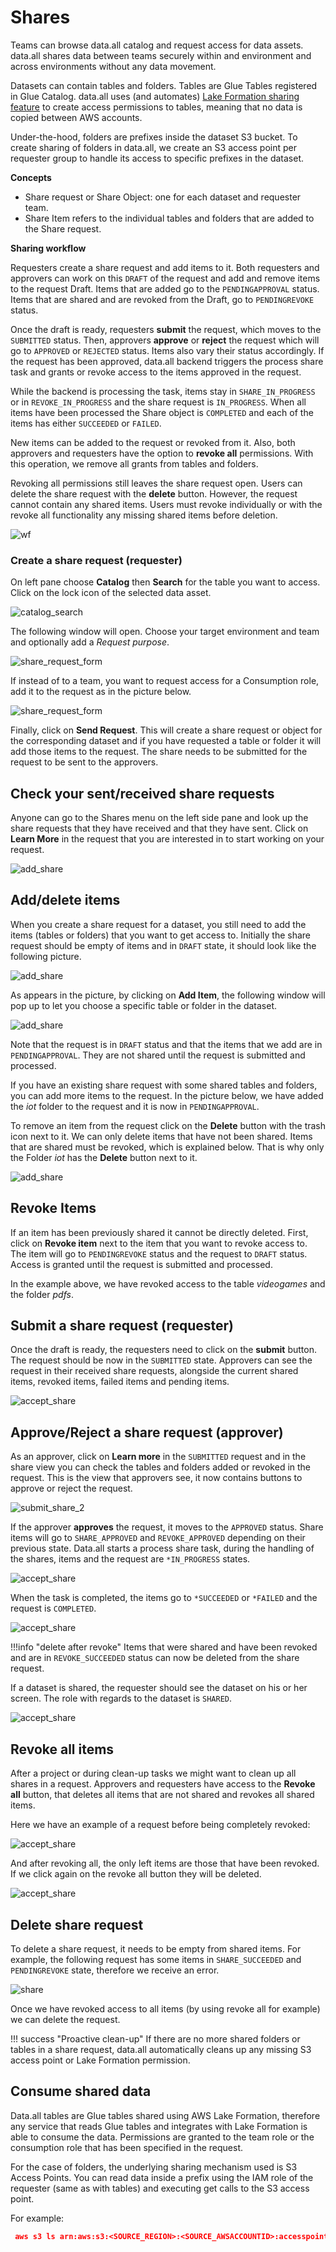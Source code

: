# **Shares**
Teams can browse data.all catalog and request access for data assets.
data.all shares data between teams securely within and environment and across environments without any data movement.


Datasets can contain tables and folders. Tables are Glue Tables registered in Glue Catalog.
data.all uses (and automates)
<a href="https://docs.aws.amazon.com/lake-formation/latest/dg/sharing-catalog-resources.html" target="_blank">Lake Formation sharing feature</a>
to create access permissions to tables, meaning that no data is copied between  AWS accounts.

Under-the-hood, folders are prefixes inside the dataset S3 bucket. To create sharing of folders in data.all,
we create an S3 access point per requester group to handle its access to specific prefixes in the dataset.

**Concepts**

- Share request or Share Object: one for each dataset and requester team.
- Share Item refers to the individual tables and folders that are added to the Share request.

**Sharing workflow**

Requesters create a share request and add items to it. Both requesters and approvers can work on this `DRAFT` of
the request and add and remove items to the request Draft. Items that are added go to the `PENDINGAPPROVAL` status. 
Items that are shared and are revoked from the Draft, go to `PENDINGREVOKE` status.

Once the draft is ready, requesters **submit** the request, which moves to the `SUBMITTED` status. 
Then, approvers **approve** or **reject** the request which will go to `APPROVED` or `REJECTED` status. Items also vary their status accordingly.
If the request has been approved, data.all backend triggers the process share task and grants or revoke access to the items approved in the request.

While the backend is processing the task, items stay in `SHARE_IN_PROGRESS` or in `REVOKE_IN_PROGRESS` and the share request is `IN_PROGRESS`.
When all items have been processed the Share object is `COMPLETED` and each of the items has either `SUCCEEDED` or `FAILED`.

New items can be added to the request or revoked from it. Also, both approvers and requesters have the option to **revoke all** 
permissions. With this operation, we remove all grants from tables and folders.

Revoking all permissions still leaves the share request open. Users can delete the share request with the **delete** button.
However, the request cannot contain any shared items. Users must revoke individually or with the revoke all functionality any missing shared items before deletion.


![wf](pictures/shares/shares_sm.png#zoom#shadow)


### **Create a share request (requester)**

On left pane choose **Catalog** then **Search** for the table you want to access. Click on the lock icon of the selected
data asset.

![catalog_search](pictures/shares/shares_1.png#zoom#shadow)

The following window will open. Choose your target environment and team and optionally add a *Request purpose*.

![share_request_form](pictures/shares/share_2_1.png#zoom#shadow)

If instead of to a team, you want to request access for a Consumption role, add it to the request as in the picture below.

![share_request_form](pictures/shares/share_2_2.png#zoom#shadow)

Finally, click on **Send Request**. This will create a share request or object for the corresponding dataset
and if you have requested a table or folder
it will add those items to the request. The share needs to be submitted for the request to be sent to the approvers.

## **Check your sent/received share requests**
Anyone can go to the Shares menu on the left side pane and look up the share requests that they have received
and that they have sent. Click on **Learn More**
in the request that you are interested in to start working on your request. 

![add_share](pictures/shares/shares_completed_inbox.png#zoom#shadow)

## **Add/delete items**
When you create a share request for a dataset, you still need to add the items (tables or folders) that you want to
get access to. Initially the share request should be empty of items and in `DRAFT` state, it should look like the following picture.

![add_share](pictures/shares/shares_initial.png#zoom#shadow)

As appears in the picture, by clicking on **Add Item**, the following window will pop up to let you choose a specific table
or folder in the dataset.

![add_share](pictures/shares/shares_add_window.png#zoom#shadow)

Note that the request is in `DRAFT` status and that
the items that we add are in `PENDINGAPPROVAL`. They are not shared until the request is submitted and processed.

If you have an existing share request with some shared tables and folders, you can add more items
to the request. In the picture below, we have added the *iot* folder to the request and it is now in `PENDINGAPPROVAL`.

To remove an item from the request click on the **Delete** button with 
the trash icon next to it. We can only delete items that have not been shared. Items that are shared must be revoked,
which is explained below. That is why only the Folder *iot* has the **Delete** button next to it.

![add_share](pictures/shares/shares_added.png#zoom#shadow)


## **Revoke Items**
If an item has been previously shared it cannot be directly deleted. First, click on
**Revoke item** next to the item that you want to revoke access to. The item 
will go to `PENDINGREVOKE` status and the request to `DRAFT` status. Access is granted until the request is submitted and processed.

In the example above, we have revoked access to the table *videogames* and the folder *pdfs*.

## **Submit a share request (requester)**

Once the draft is ready, the requesters need to click on the **submit** button. The request should be now in the `SUBMITTED` state. 
Approvers can see the request in their received share requests, alongside the current shared items, revoked items, failed items and pending items.

![accept_share](pictures/shares/shares_submitted_inbox.png#zoom#shadow)

## **Approve/Reject a share request (approver)**

As an approver, click on **Learn more** in the `SUBMITTED` request and in the share view you can check the tables and folders added or revoked in the request.
This is the view that approvers see, it now contains buttons to approve or reject the request.

![submit_share_2](pictures/shares/shares_submitted.png#zoom#shadow)

If the approver **approves** the request, it moves to the `APPROVED` status. Share items will go to `SHARE_APPROVED` and `REVOKE_APPROVED`
depending on their previous state. Data.all starts a process share task, during the handling of the shares, items and the request
are `*IN_PROGRESS` states. 

![accept_share](pictures/shares/shares_approved.png#zoom#shadow)

When the task is completed, the items go to `*SUCCEEDED` or `*FAILED` and the request is `COMPLETED`.

![accept_share](pictures/shares/shares_completed.png#zoom#shadow)

!!!info "delete after revoke"
    Items that were shared and have been revoked and are in `REVOKE_SUCCEEDED` status
    can now be deleted from the share request.

If a dataset is shared, the requester should see the dataset on his or her screen. The role with
regards to the dataset is `SHARED`.

![accept_share](pictures/shares/shares_dataset.png#zoom#shadow)


## **Revoke all items**
After a project or during clean-up tasks we might want to clean up all shares in a request.
Approvers and requesters have access to the **Revoke all** button, that deletes all items
that are not shared and revokes all shared items. 


Here we have an example of a request before being completely revoked:

![accept_share](pictures/shares/shares_revokeall_1.png#zoom#shadow)

And after revoking all, the only left items are those that have been revoked. 
If we click again on the revoke all button they will be deleted.

![accept_share](pictures/shares/shares_revokeall_2.png#zoom#shadow)

## **Delete share request**
To delete a share request, it needs to be empty from shared items.
For example, the following request has some items in `SHARE_SUCCEEDED` and `PENDINGREVOKE` state, therefore
we receive an error.

![share](pictures/shares/shares_delete_unauth.png#zoom#shadow)


Once we have revoked access to all items (by using revoke all for example) we can delete the request.

!!! success "Proactive clean-up"
    If there are no more shared folders or tables in a share request, data.all automatically cleans up any 
    missing S3 access point or Lake Formation permission.

## **Consume shared data**
Data.all tables are Glue tables shared using AWS Lake Formation, therefore any service that reads Glue tables and integrates
with Lake Formation is able to consume the data. Permissions are granted to the team role or the consumption role that 
has been specified in the request.

For the case of folders, the underlying sharing mechanism used is S3 Access Points. You can read data inside a prefix using 
the IAM role of the requester (same as with tables) and executing get calls to the S3 access point.

For example:
```json
 aws s3 ls arn:aws:s3:<SOURCE_REGION>:<SOURCE_AWSACCOUNTID>:accesspoint/<DATASETURI>-<REQUESTER-TEAM>/folder2/
```

[//]: # (### **Use data subscriptions**)

[//]: # (data.all helps data owners publish notification updates to all their data consumers.)

[//]: # (It also helps data consumers react to new data shared by the owners.)

[//]: # ()
[//]: # (#### Step 1: Enable subscriptions on the environment)

[//]: # ()
[//]: # (Check the <a href="environments.html">environment</a> documentation for the steps to enable subscriptions.)

[//]: # ()
[//]: # (!!!abstract "AWS SNS Topics")

[//]: # (    When subscriptions are enabled, **as a data producer you can publish a message** to the producers SNS topic.)

[//]: # (    You can also **subscribe to data consumers SNS topic** to be aware of the latest data updates from the producers.)

[//]: # ()
[//]: # (#### Step 2: Publish notification update)

[//]: # (**IMPORTANT**)

[//]: # ()
[//]: # (This feature is disabled at the moment)

